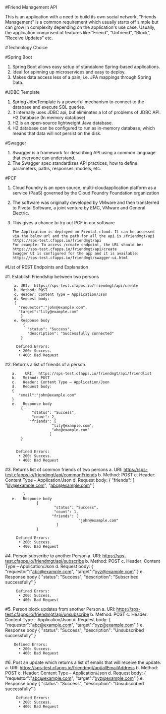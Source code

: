 
#Friend Management API

This is an application with a need to build its own social network, "Friends Management" is a common requirement which usually starts off simple but can grow in complexity depending on the application's use case. Usually, the application comprised of features like "Friend", "Unfriend", "Block", "Receive Updates" etc.

#Technology Choice

#Spring Boot
1.	Spring Boot allows easy setup of standalone Spring-based applications.
2.	Ideal for spinning up microservices and easy to deploy.
3.	Makes data access less of a pain, i.e. JPA mappings through Spring Data.

#JDBC Template
1.	Spring JdbcTemplate is a powerful mechanism to connect to the database and execute SQL queries. 
2.	It internally uses JDBC api, but eliminates a lot of problems of JDBC API.
H2 Database (In memory database)
1.	H2 is an open-source lightweight Java database. 
2.	H2 database can be configured to run as in-memory database, which means that data will not persist on the disk.

#Swagger
1.	Swagger is a framework for describing API using a common language that everyone can understand.
2.	The Swagger spec standardizes API practices, how to define parameters, paths, responses, models, etc.

#PCF
1.	Cloud Foundry is an open source, multi-cloudapplication platform as a service (PaaS) governed by the Cloud Foundry Foundation organization
2.	The software was originally developed by VMware and then transferred to Pivotal Software, a joint venture by EMC, VMware and General Electric.
3.	This gives a chance to try out PCF in our software
	   
	    The Application is deployed on Pivotal cloud. It can be accessed via the below url and the path for all the api is /friendmgt/api
		https://sps-test.cfapps.io/friendmgt/api      
		For example: To access /create endpoint, the URL should be:
		https://sps-test.cfapps.io/friendmgt/api/create    
		Swagger UI is configured for the app and it is available: https://sps-test.cfapps.io/friendmgt/swagger-ui.html
  
#List of REST Endpoints and Explanation

#1.	 Establish Friendship between two persons

		a. URI:  https://sps-test.cfapps.io/friendmgt/api/create
		b. Method: POST
		c. Header: Content Type – Application/Json
		d. Request body: 
		{
		  "requestor":"john@example.com",
		  "target":"lily@example.com"
		   }
		e. Response body
		   	{
		      "status": "Success",
		      "description": "Successfully connected"
		   }
	
	     Defined Errors:
	      •	200: Success.
	      •	400: Bad Request

#2.	 Returns a list of friends of a person.

	   a.	 URI:  https://sps-test.cfapps.io/friendmgt/api/friendlist
	   b.	Method: POST
	   c.	Header: Content Type – Application/Json
	   d.	Request body: 
	   {
	      "email":"john@example.com"
	   }
	   e.	Response body
	       {
	            "status": "Success",
	            "count": 2,
	           "friends": [
	                     "lily@example.com",
	                     "abc@example.com" 
	                    ]
	       }
	
	
	     Defined Errors:
	      •	200: Success.
	      •	400: Bad Request


#3. 	Returns list of common friends of two persons 
	   a.	 URI:  https://sps-test.cfapps.io/friendmgt/api/commonFriends
	   b.	Method: POST
	   c.	Header: Content Type – Application/Json
	   d.	Request body: 
	        {
	            "friends": [
	                    "lily@example.com",
	                   "abc@example.com"
	          ]
	   
	        }
	   e.	Response body
	              {
	                      "status": "Success",
	                      "count": 1,
	                     "friends": [
	                                 "john@example.com"
	                       ]
	              }
	
	     Defined Errors:
	      •	200: Success.
	      •	400: Bad Request


#4. 	Person subscribe to another Person
	   a.	URI:  https://sps-test.cfapps.io/friendmgt/api/subscribe
	   b.	Method: POST
	   c.	 Header: Content Type – Application/Json
	   d.	 Request body: 
	        {
	            "requestor":"abc@example.com",
	             "target":"xyz@example.com"
	   }
	   e.	 Response body
	      {
	              "status": "Success",
	              "description": "Subscribed successfully" 
	       }
	
	     Defined Errors:
	      •	200: Success.
	      •	400: Bad Request

#5.	 Person block updates from another Person
	   a.	   URI:  https://sps-test.cfapps.io/friendmgt/api/unsubscribe
	   b.	Method: POST
	   c.	 Header: Content Type – Application/Json
	   d.	Request body: 
	        {
	      "requestor":"abc@example.com",
	      "target":"xyz@example.com" 
	     }
	   e.	 Response body
	       {
	            "status": "Success",
	              "description": "Unsubscribed successfully"
	        }
	
	    Defined Errors:
	      •	200: Success.
	      •	400: Bad Request

#6.	  Post an update which returns a list of emails that will receive the update.
	   a.	 URI:  https://sps-test.cfapps.io/friendmgt/api/allEmailAddress 
	   b.	Method: POST 
	   c.	Header: Content Type – Application/Json 
	   d.	Request body: 
	        {
	           "requestor":"abc@example.com",
	           "target":"xyz@example.com"
	       }
	   e.	 Response body
	       {
	            "status": "Success",
	             "description": "Unsubscribed successfully"
	       }
	
	     Defined Errors:
	      •	200: Success.
	      •	400: Bad Request





